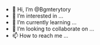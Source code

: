 - 👋 Hi, I’m @Bgmterytory
- 👀 I’m interested in ...
- 🌱 I’m currently learning ...
- 💞️ I’m looking to collaborate on ...
- 📫 How to reach me ...

<!---
Bgmterytory/Bgmterytory is a ✨ special ✨ repository because its `README.md` (this file) appears on your GitHub profile.
You can click the Preview link to take a look at your changes.
--->
